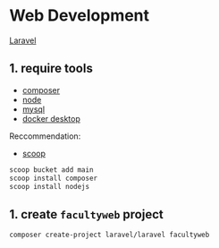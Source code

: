 # Web Development

[Laravel](https://laravel.com/)

## 1. require tools

* [composer](https://getcomposer.org)
* [node](https://nodejs.org)
* [mysql](https://www.mysql.com)
* [docker desktop](https://www.docker.com/products/docker-desktop/)

Reccommendation: 

* [scoop](https://scoop.sh)

```sh
scoop bucket add main
scoop install composer
scoop install nodejs
```

## 1. create `facultyweb` project

```
composer create-project laravel/laravel facultyweb
```
